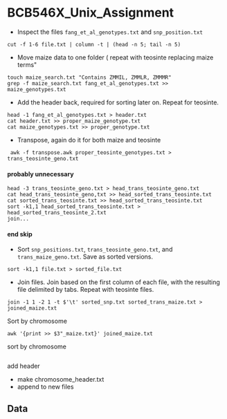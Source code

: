 # BCB546X_Unix_Assignment
* Inspect the files `fang_et_al_genotypes.txt` and `snp_position.txt`

```
cut -f 1-6 file.txt | column -t | (head -n 5; tail -n 5)

```

* Move maize data to one folder ( repeat with teosinte replacing maize terms"

```
touch maize_search.txt "Contains ZMMIL, ZMMLR, ZMMMR"
grep -f maize_search.txt fang_et_al_genotypes.txt >> maize_genotypes.txt
```
* Add the header back, required for sorting later on. Repeat for teosinte.
```
head -1 fang_et_al_genotypes.txt > header.txt
cat header.txt >> proper_maize_genotype.txt
cat maize_genotypes.txt >> proper_genotype.txt
```
* Transpose, again do it for both maize and teosinte
```
 awk -f transpose.awk proper_teosinte_genotypes.txt > trans_teosinte_geno.txt
```
#### probably unnecessary
```
head -3 trans_teosinte_geno.txt > head_trans_teosinte_geno.txt
cat head_trans_teosinte_geno,txt >> head_sorted_trans_teosinte.txt
cat sorted_trans_teosinte.txt >> head_sorted_trans_teosinte.txt
sort -k1,1 head_sorted_trans_teosinte.txt > head_sorted_trans_teosinte_2.txt
join...
```
#### end skip






* Sort `snp_positions.txt`, `trans_teosinte_geno.txt`, and `trans_maize_geno.txt`. Save as sorted versions.
```
sort -k1,1 file.txt > sorted_file.txt
```
* Join files. Join based on the first column of each file, with the resulting file delimited by tabs. Repeat with teosinte files.
```
join -1 1 -2 1 -t $'\t' sorted_snp.txt sorted_trans_maize.txt > joined_maize.txt
```

Sort by chromosome
```
awk '{print >> $3"_maize.txt}' joined_maize.txt
```
sort by chromosome
```

```
add header
* make chromosome_header.txt
* append to new files

## Data 
<!--stackedit_data:
eyJoaXN0b3J5IjpbLTE3OTc2NDMxNzMsLTg4MjUyNDkwNCwtMT
gyMTA2NzgyNyw4NTA1MDY5NzUsLTMwODUzMDI2MCwxMTQzNjYy
NTYxLC0xOTU4NjAyMzcwLDE2MjYxNjA0MSwtNzYwODI3OTU4LD
MyMDQ5NTM3Miw2NjM1NzI5MjIsLTE3Mjc5NzI5MTQsNjEyMjcw
NSw5MjY2NDM2NDNdfQ==
-->